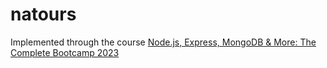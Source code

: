 # natours
Implemented through the course [Node.js, Express, MongoDB & More: The Complete Bootcamp 2023
](https://www.udemy.com/course/nodejs-express-mongodb-bootcamp)
